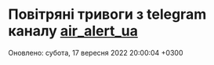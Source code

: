 # Повітряні тривоги з telegram каналу [air_alert_ua](https://t.me/air_alert_ua)

Оновлено:
субота, 17 вересня 2022 20:00:04 +0300
